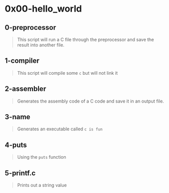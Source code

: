# 0x00-hello_world 

## 0-preprocessor
> This script will run a C file through the preprocessor and save the result into another file. 

## 1-compiler
> This script will compile some `c` but will not link it

## 2-assembler
> Generates the assembly code of a C code and save it in an output file.

## 3-name 
> Generates an executable called `c is fun`

## 4-puts 
> Using the `puts` function

## 5-printf.c
> Prints out a string value
